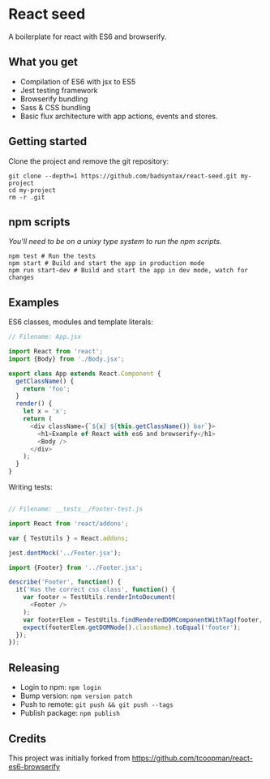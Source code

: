 # React seed

A boilerplate for react with ES6 and browserify.

## What you get

* Compilation of ES6 with jsx to ES5
* Jest testing framework
* Browserify bundling
* Sass & CSS bundling
* Basic flux architecture with app actions, events and stores.

## Getting started

Clone the project and remove the git repository:

```
git clone --depth=1 https://github.com/badsyntax/react-seed.git my-project
cd my-project
rm -r .git
```

## npm scripts

_You'll need to be on a unixy type system to run the npm scripts._

```
npm test # Run the tests
npm start # Build and start the app in production mode
npm run start-dev # Build and start the app in dev mode, watch for changes
```

## Examples

ES6 classes, modules and template literals:

```js
// Filename: App.jsx

import React from 'react';
import {Body} from './Body.jsx';

export class App extends React.Component {
  getClassName() {
    return 'foo';
  }
  render() {
    let x = 'x';
    return (
      <div className={`${x} ${this.getClassName()} bar`}>
        <h1>Example of React with es6 and browserify</h1>
        <Body />
      </div>
    );
  }
}
```

Writing tests:

```js

// Filename: __tests__/Footer-test.js

import React from 'react/addons';

var { TestUtils } = React.addons;

jest.dontMock('../Footer.jsx');

import {Footer} from '../Footer.jsx';

describe('Footer', function() {
  it('Has the correct css class', function() {
    var footer = TestUtils.renderIntoDocument(
      <Footer />
    );
    var footerElem = TestUtils.findRenderedDOMComponentWithTag(footer, 'footer');
    expect(footerElem.getDOMNode().className).toEqual('footer');
  });
});
```

## Releasing

* Login to npm: `npm login`
* Bump version: `npm version patch`
* Push to remote: `git push && git push --tags`
* Publish package: `npm publish`

## Credits

This project was initially forked from https://github.com/tcoopman/react-es6-browserify
